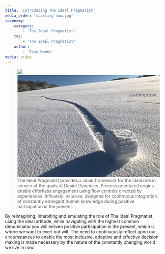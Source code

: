 ```yaml
---
title: 'Introducing The Ideal Pragmatist'
media_order: 'starting now.jpg'
taxonomy:
    category:
        - 'The Ideal Pragmatist'
    tag:
        - 'The Ideal Pragmatist'
    author:
        - 'Tony Owens'
media: video
---
```


> ![](http://)![](starting%20now.jpg)
The Ideal Pragmatist provides a cloak framework for the ideal role in service of the goals of Desire Dynamics. Process orientated origins enable effortless engagement using flow controls directed by experiences. Infinetely inclusive, designed for conitnuous integration of constantly emergent human knowledge during positive participation in the present.


By reimagining, inhabiting and emulating the role of The Ideal Pragmatist, using the ideal attitude, while navigating with the highest common denominator you will enliven positive participation in the present, which is where we want to exert out will.
The need to continuously reflect upon our circumstances to enable the most inclusive, adaptive and effective decision making is made necessary by the nature of the constantly changing world we live in now. 


